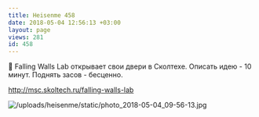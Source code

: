 ```yaml
---
title: Heisenme 458
date: 2018-05-04 12:56:13 +03:00
layout: page
views: 281
id: 458
---
```


🎈 Falling Walls Lab открывает свои двери в Сколтехе. Описать идею - 10 минут. Поднять засов - бесценно.

http://msc.skoltech.ru/falling-walls-lab



![/uploads/heisenme/static/photo_2018-05-04_09-56-13.jpg](/uploads/heisenme/static/photo_2018-05-04_09-56-13.jpg)

